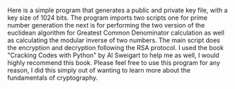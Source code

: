 
Here is a simple program that generates a public and private key file, with a key size of 1024 bits. The program imports two scripts one for prime number generation
the next is for performing the two version of the euclidean algorithm for Greatest Common Denominator calculation as well as calculating the modular inverse of two numbers. 
The main script does the encryption and decryption following the RSA protocol. 
I used the book "Cracking Codes with Python" by Al Sweigart to help me as well, I would highly recommend this book. 
Please feel free to use this program for any reason, I did this simply out of wanting to learn more about the fundamentals of cryptography.
